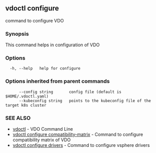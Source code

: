 ## vdoctl configure

command to configure VDO

### Synopsis

This command helps in configuration of VDO

### Options

```
  -h, --help   help for configure
```

### Options inherited from parent commands

```
      --config string       config file (default is $HOME/.vdoctl.yaml)
      --kubeconfig string   points to the kubeconfig file of the target k8s cluster
```

### SEE ALSO

* [vdoctl](vdoctl.md)	 - VDO Command Line
* [vdoctl configure compatibility-matrix](vdoctl_configure_compatibility-matrix.md)	 - Command to configure compatibility matrix of VDO
* [vdoctl configure drivers](vdoctl_configure_drivers.md)	 - Command to configure vsphere drivers

